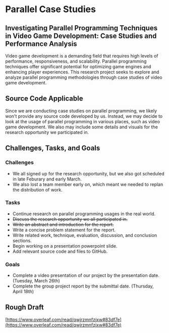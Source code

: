 # Parallel Case Studies

## Investigating Parallel Programming Techniques in Video Game Development: Case Studies and Performance Analysis
Video game development is a demanding field that requires high levels of performance, responsiveness, and scalability.
Parallel programming techniques offer significant potential for optimizing game engines and enhancing player experiences.
This research project seeks to explore and analyze parallel programming methodologies through case studies of video game development.

## Source Code Applicable
Since we are conducting case studies on parallel programming, we likely won't provide any source code developed by us.
Instead, we may decide to look at the usage of parallel programming in various places, such as video game development.
We also may include some details and visuals for the research opportunity we participated in.

## Challenges, Tasks, and Goals
### Challenges
- We all signed up for the research opportunity, but we also got scheduled in late Feburary and early March.
- We also lost a team member early on, which meant we needed to replan the distribution of work.

### Tasks
- Continue research on parallel programming usages in the real world.
- ~~Discuss the research opportunity we all participated in.~~
- ~~Write an abstract and introduction for the report.~~
- Write a concise problem statement for the report.
- Write related work, technique, evaluation, discussion, and conclusion sections.
- Begin working on a presentation powerpoint slide.
- Add relevant source code and files to GitHub.

### Goals
- Complete a video presentation of our project by the presentation date. (Tuesday, March 26th)
- Complete the group project report by the submittal date. (Thursday, April 18th)

## Rough Draft
[https://www.overleaf.com/read/qwjrzmnfzjxw#83df7e](https://www.overleaf.com/read/qwjrzmnfzjxw#83df7e)
